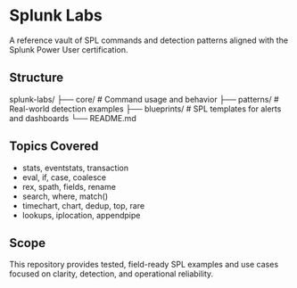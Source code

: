 # Splunk Labs
A reference vault of SPL commands and detection patterns aligned with the Splunk Power User certification.

## Structure
splunk-labs/
├── core/         # Command usage and behavior
├── patterns/     # Real-world detection examples
├── blueprints/   # SPL templates for alerts and dashboards
└── README.md

## Topics Covered
- stats, eventstats, transaction
- eval, if, case, coalesce
- rex, spath, fields, rename
- search, where, match()
- timechart, chart, dedup, top, rare
- lookups, iplocation, appendpipe

## Scope
This repository provides tested, field-ready SPL examples and use cases focused on clarity, detection, and operational reliability.